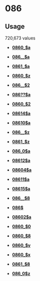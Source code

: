 # 086

## Usage

720,673 values

-   **[0860\_$a](../../tags/086/0860_a-1.md)**  

-   **[086\_\_$a](../../tags/086/086__a-2.md)**  

-   **[0861\_$a](../../tags/086/0861_a-3.md)**  

-   **[0860\_$z](../../tags/086/0860_z-4.md)**  

-   **[086\_\_$2](../../tags/086/086__2-5.md)**  

-   **[086??$a](../../tags/086/086__a-6.md)**  

-   **[0860\_$2](../../tags/086/0860_2-7.md)**  

-   **[08614$a](../../tags/086/08614a-8.md)**  

-   **[08610$a](../../tags/086/08610a-9.md)**  

-   **[086\_\_$z](../../tags/086/086__z-10.md)**  

-   **[0861\_$z](../../tags/086/0861_z-11.md)**  

-   **[086\_0$a](../../tags/086/086_0a-12.md)**  

-   **[08612$a](../../tags/086/08612a-13.md)**  

-   **[08604$a](../../tags/086/08604a-14.md)**  

-   **[08611$a](../../tags/086/08611a-15.md)**  

-   **[08615$a](../../tags/086/08615a-16.md)**  

-   **[086\_\_$8](../../tags/086/086__8-17.md)**  

-   **[086$](../../tags/086/086-18.md)**  

-   **[08602$a](../../tags/086/08602a-19.md)**  

-   **[0860\_$0](../../tags/086/0860_0-20.md)**  

-   **[0860\_$8](../../tags/086/0860_8-21.md)**  

-   **[0860\_$v](../../tags/086/0860_v-22.md)**  

-   **[0860\_$x](../../tags/086/0860_x-23.md)**  

-   **[0861\_$8](../../tags/086/0861_8-24.md)**  

-   **[086\_0$z](../../tags/086/086_0z-25.md)**  


